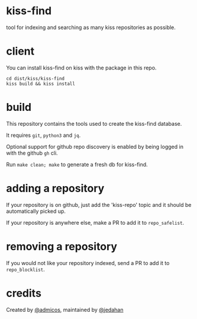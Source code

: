 # kiss-find

tool for indexing and searching as many kiss repositories as possible.

# client

You can install kiss-find on kiss with the package in this repo.

    cd dist/kiss/kiss-find
    kiss build && kiss install

# build

This repository contains the tools used to create the kiss-find database.

It requires `git`, `python3` and `jq`.

Optional support for github repo discovery is enabled by being logged in with the github `gh` cli.

Run `make clean; make` to generate a fresh db for kiss-find.

# adding a repository

If your repository is on github, just add the 'kiss-repo' topic and it should be automatically picked up.

If your repository is anywhere else, make a PR to add it to `repo_safelist`.

# removing a repository

If you would not like your repository indexed, send a PR to add it to `repo_blocklist`.

# credits

Created by [@admicos](https://ecmelberk.com), maintained by [@jedahan](https://github.com/jedahan)
